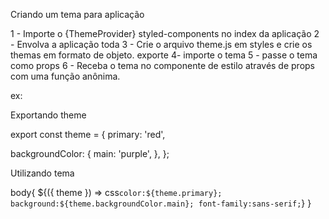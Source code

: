 Criando um tema para aplicação

1 - Importe o {ThemeProvider} styled-components no index da aplicação
2 - Envolva a aplicação toda
3 - Crie o arquivo theme.js em styles e crie os themas em formato de objeto. exporte
4- importe o tema
5 -  passe o tema como props
6 -  Receba o tema no componente de estilo através de props com uma função anônima.

ex:

Exportando theme

export const theme = {
  primary: 'red',

  backgroundColor: {
    main: 'purple',
  },
};

Utilizando tema

 body{
    ${({ theme }) => css`
    color:${theme.primary};
    background:${theme.backgroundColor.main};
    font-family:sans-serif;
    `}
  }
